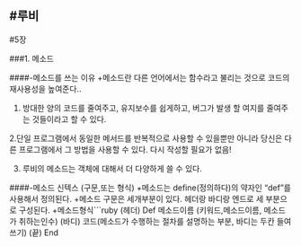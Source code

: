 #루비
---
#5장

###1. 메소드

####-메소드를 쓰는 이유
+메소드란 다른 언어에서는 함수라고 불리는 것으로 코드의 재사용성을 높여준다..

 1. 방대한 양의 코드를 줄여주고, 유지보수를 쉽게하고, 버그가 발생   할 여지를 줄여주는 것들이라고 할 수 있다.

 2.단일 프로그램에서 동일한 메서드를 반복적으로 사용할 수 있을뿐만 아니라 당신은 다른 프로그램에서 그 방법을 사용할 수 있다. 다시 작성할 필요가 없음!

 3. 루비의 메소드는 객체에 대해서 더 다양하게 쓸 수 있다.


####-메소드 신텍스 (구문,또는 형식)
+메소드는 define(정의하다)의 약자인 “def”를 사용해서 정의된다.
+메소드 구문은 세개부분이 있다. 헤더랑 바디랑 엔드로 세 부분으로 구성된다.
+메소드형식```ruby
	(헤더)  Def 메소드이름 (키워드,메소드이름, 메소드가 취하는인수)
	(바디)    코드(메소드가 수행하는 절차를 설명하는 부분, 바디는  		   두칸 들여쓰기)
	(끝)     End
```

